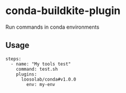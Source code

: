 # conda-buildkite-plugin
Run commands in conda environments

## Usage

```
steps:
  - name: "My tools test"
    command: test.sh
    plugins:
      loosolab/conda#v1.0.0
        env: my-env
```
